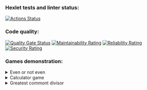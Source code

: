 ### Hexlet tests and linter status:
[![Actions Status](https://github.com/temeka1221/devops-engineer-from-scratch-project-49/actions/workflows/hexlet-check.yml/badge.svg)](https://github.com/temeka1221/devops-engineer-from-scratch-project-49/actions)
### Code quality:
[![Quality Gate Status](https://sonarcloud.io/api/project_badges/measure?project=temeka1221_devops-engineer-from-scratch-project-49&metric=alert_status)](https://sonarcloud.io/summary/new_code?id=temeka1221_devops-engineer-from-scratch-project-49)
[![Maintainability Rating](https://sonarcloud.io/api/project_badges/measure?project=temeka1221_devops-engineer-from-scratch-project-49&metric=sqale_rating)](https://sonarcloud.io/summary/new_code?id=temeka1221_devops-engineer-from-scratch-project-49)
[![Reliability Rating](https://sonarcloud.io/api/project_badges/measure?project=temeka1221_devops-engineer-from-scratch-project-49&metric=reliability_rating)](https://sonarcloud.io/summary/new_code?id=temeka1221_devops-engineer-from-scratch-project-49)
[![Security Rating](https://sonarcloud.io/api/project_badges/measure?project=temeka1221_devops-engineer-from-scratch-project-49&metric=security_rating)](https://sonarcloud.io/summary/new_code?id=temeka1221_devops-engineer-from-scratch-project-49)
### Games demonstration:
<details>
  <summary>Even or not even</summary>
  
  [![asciicast](https://asciinema.org/a/DhYBrhbqYfIdawlb3bNEZUma8.svg)](https://asciinema.org/a/DhYBrhbqYfIdawlb3bNEZUma8)
</details>

<details>
  <summary>Calculator game</summary>
  
  [![asciicast](https://asciinema.org/a/5gysMBWcFI6GQDtnHOYnqgGhg.svg)](https://asciinema.org/a/5gysMBWcFI6GQDtnHOYnqgGhg)
</details>

<details>
  <summary>Greatest commont divisor</summary>

  [![asciicast](https://asciinema.org/a/XddW5wmLIZMhP3E3uokQcjiUy.svg)](https://asciinema.org/a/XddW5wmLIZMhP3E3uokQcjiUy)
</details>
